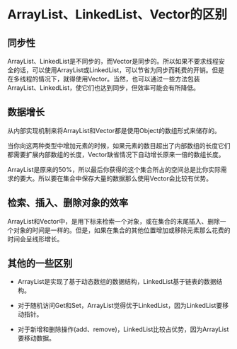 # ArrayList、LinkedList、Vector的区别

## 同步性

ArrayList、LinkedList是不同步的，而Vector是同步的。所以如果不要求线程安全的话，可以使用ArrayList或LinkedList，可以节省为同步而耗费的开销。但是在多线程的情况下，就得使用Vector。当然，也可以通过一些方法包装ArrayList、LinkedList，使它们也达到同步，但效率可能会有所降低。

## 数据增长

从内部实现机制来将ArrayList和Vector都是使用Object的数组形式来储存的。

当你向这两种类型中增加元素的时候，如果元素的数目超出了内部数组的长度它们都需要扩展内部数组的长度，Vector缺省情况下自动增长原来一倍的数组长度。

ArrayList是原来的50%，所以最后你获得的这个集合所占的空间总是比你实际需求的要大。所以要在集合中保存大量的数据那么使用Vector会比较有优势。

## 检索、插入、删除对象的效率

ArrayList和Vector中，是用下标来检索一个对象，或在集合的末尾插入、删除一个对象的时间是一样的。但是，如果在集合的其他位置增加或移除元素那么花费的时间会呈线形增长。

## 其他的一些区别

- ArrayList是实现了基于动态数组的数据结构，LinkedList基于链表的数据结构。

- 对于随机访问Get和Set，ArrayList觉得优于LinkedList，因为LinkedList要移动指针。

- 对于新增和删除操作(add、remove)，LinkedList比较占优势，因为ArrayList要移动数据。